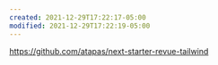 ```yaml
---
created: 2021-12-29T17:22:17-05:00
modified: 2021-12-29T17:22:19-05:00
---
```


https://github.com/atapas/next-starter-revue-tailwind
